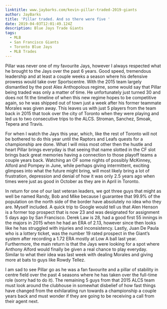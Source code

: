 ```yaml
---
linktitle: www.jaybarks.com/kevin-pillar-traded-2019-giants
author: JayBarks
title: 'Pillar traded. And so there were five '
date: 2019-04-03T12:01:49.124Z
description: Blue Jays Trade Giants
tags:
  - MLB
  - San Francisco Giants
  - Toronto Blue Jays
  - MLB Trades
---
```

Pillar was never one of my favourite Jays, however I always respected what he brought to the Jays over the past 6 years. Good speed, tremendous leadership and at least a couple weeks a season where his defensive prowess would take over Sportscentre. With the 2015 team largely dismantled by the post Alex Anthopolous regime, some would say that Pillar being traded was only a matter of time. He unfortunately just turned 30 and does not fit the timeline of when this new regime hopes to be competitive again, so he was shipped out of town just a week after his former teammate Morales was given away. This leaves us with just 5 players from the team back in 2015 that took over the city of Toronto when they were playing and led us to two consecutive trips to the ALCS. Stroman, Sanchez, Smoak, Tepera and Travis. 

For when I watch the Jays this year, which, like the rest of Toronto will not be bothered to do this year until the Raptors and Leafs quests for a championship are done. What I will miss most other then the hustle and heart Pillar brings everyday is that seeing that name slotted in the CF slot brings back great memories having a connection to those playoff teams a couple years back. Watching an OF some nights of possibly McKinney, Alford and Pompey in June, while perhaps giving intermittent, exciting glimpses into what the future might bring, will most likely bring a lot of frustration, depression and denial of how it was only 2.5 years ago when times were just as good in October as they are in April in Toronto. 

In return for one of our last veteran leaders, we got three guys that might as well be named Randy, Bob and Mike because I guarantee that 99.9% of the population on the north side of the border have absolutely no idea who they are. Myself included. A quick trip to Google would tell us that Alen Henson is a former top prospect that is now 23 and was designated for assignment 5 days ago by San Francisco. Derek Law is 28, had a good first 55 innings in the majors in 2015 when he had an ERA of 2.13, however since then looks like he has struggled with injuries and inconsistency. Lastly, Juan De Paula who is a lottery ticket, was the number 19 rated prospect in the Giant’s system after recording a 1.72 ERA mostly at Low A ball last year. Furthermore, the main return is that the Jays were looking for a spot where Anthony Alford would finally be given a real chance to play everyday. Similar to what their idea was last week with dealing Morales and giving more at bats to guys like Rowdy Tellez. 

I am sad to see Pillar go as he was a fan favourite and a pillar of stability in centre field over the past 4 seasons where he has taken over the full-time role (sorry had to do it). The remaining 5 guys from that 2015 ALCS team must look around the clubhouse in somewhat disbelief of how fast things have changed from the exhilarating run towards a championship a couple years back and must wonder if they are going to be receiving a call from their agent next.
